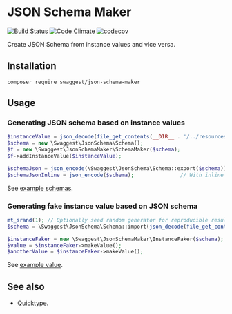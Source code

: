 # JSON Schema Maker

[![Build Status](https://travis-ci.org/swaggest/json-schema-maker.svg?branch=master)](https://travis-ci.org/swaggest/json-schema-maker)
[![Code Climate](https://codeclimate.com/github/swaggest/json-schema-maker/badges/gpa.svg)](https://codeclimate.com/github/swaggest/json-schema-maker)
[![codecov](https://codecov.io/gh/swaggest/json-schema-maker/branch/master/graph/badge.svg)](https://codecov.io/gh/swaggest/json-schema-maker)

Create JSON Schema from instance values and vice versa.

## Installation

```
composer require swaggest/json-schema-maker
```

## Usage

### Generating JSON schema based on instance values

```php
$instanceValue = json_decode(file_get_contents(__DIR__ . '/../resources/github-example.json'));
$schema = new \Swaggest\JsonSchema\Schema();
$f = new \Swaggest\JsonSchemaMaker\SchemaMaker($schema);
$f->addInstanceValue($instanceValue);

$schemaJson = json_encode(\Swaggest\JsonSchema\Schema::export($schema));     // With object schemas extracted as definitions.
$schemaJsonInline = json_encode($schema);               // With inline object schemas.
```

See [example schemas](./tests/resources).

### Generating fake instance value based on JSON schema

```php
mt_srand(1); // Optionally seed random generator for reproducible results.
$schema = \Swaggest\JsonSchema\Schema::import(json_decode(file_get_contents(__DIR__ . '/../resources/github-example-schema-with-examples.json')));

$instanceFaker = new \Swaggest\JsonSchemaMaker\InstanceFaker($schema);
$value = $instanceFaker->makeValue();
$anotherValue = $instanceFaker->makeValue();
```

See [example value](./tests/resources/github-example-fake-instance.json).


## See also

* [Quicktype](https://app.quicktype.io/).